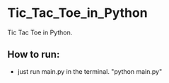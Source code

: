 # Tic_Tac_Toe_in_Python
Tic Tac Toe in Python.

## How to run:
- just run main.py in the terminal. "python main.py"
